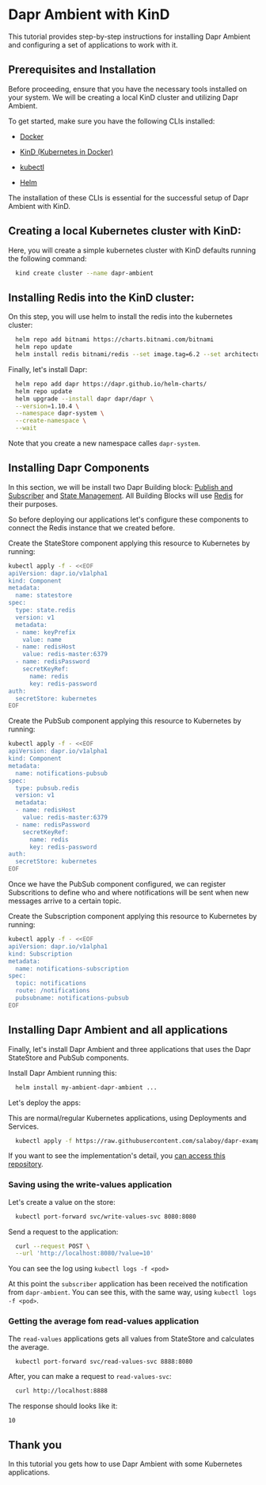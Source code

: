 # Dapr Ambient with KinD
This tutorial provides step-by-step instructions for installing Dapr Ambient and configuring a set of applications to work with it.

## Prerequisites and Installation
Before proceeding, ensure that you have the necessary tools installed on your system. We will be creating a local KinD cluster and utilizing Dapr Ambient.

To get started, make sure you have the following CLIs installed:

- [Docker](https://www.docker.com/)

- [KinD (Kubernetes in Docker)](https://kind.sigs.k8s.io/docs/user/quick-start/)

- [kubectl](https://kubernetes.io/docs/tasks/tools/)

- [Helm](https://helm.sh/docs/intro/install/)

The installation of these CLIs is essential for the successful setup of Dapr Ambient with KinD.

## Creating a local Kubernetes cluster with KinD: 

Here, you will create a simple kubernetes cluster with KinD defaults running the following command:

```bash
  kind create cluster --name dapr-ambient
```

## Installing Redis into the KinD cluster:

On this step, you will use helm to install the redis into the kubernetes cluster:

```sh
  helm repo add bitnami https://charts.bitnami.com/bitnami
  helm repo update                            
  helm install redis bitnami/redis --set image.tag=6.2 --set architecture=standalone
```

Finally, let's install Dapr: 

```sh
  helm repo add dapr https://dapr.github.io/helm-charts/
  helm repo update
  helm upgrade --install dapr dapr/dapr \
  --version=1.10.4 \
  --namespace dapr-system \
  --create-namespace \
  --wait
```

Note that you create a new namespace calles `dapr-system`.

## Installing Dapr Components

In this section, we will be install two Dapr Building block: [Publish and Subscriber](https://docs.dapr.io/developing-applications/building-blocks/pubsub/pubsub-overview/) and [State Management](https://docs.dapr.io/developing-applications/building-blocks/state-management/state-management-overview/). All Building Blocks will use [Redis](https://redis.io/) for their purposes.


So before deploying our applications let's configure these components to connect the Redis instance that we created before. 

Create the StateStore component applying this resource to Kubernetes by running:

```sh
kubectl apply -f - <<EOF
apiVersion: dapr.io/v1alpha1
kind: Component
metadata:
  name: statestore
spec:
  type: state.redis
  version: v1
  metadata:
  - name: keyPrefix
    value: name
  - name: redisHost
    value: redis-master:6379
  - name: redisPassword
    secretKeyRef:
      name: redis
      key: redis-password
auth:
  secretStore: kubernetes
EOF
```

Create the PubSub component applying this resource to Kubernetes by running:

```sh
kubectl apply -f - <<EOF
apiVersion: dapr.io/v1alpha1
kind: Component
metadata:
  name: notifications-pubsub
spec:
  type: pubsub.redis
  version: v1
  metadata:
  - name: redisHost
    value: redis-master:6379
  - name: redisPassword
    secretKeyRef:
      name: redis
      key: redis-password
auth:
  secretStore: kubernetes
EOF
```

Once we have the PubSub component configured, we can register Subscritions to define who and where notifications will be sent when new messages arrive to a certain topic.

Create the Subscription component applying this resource to Kubernetes by running:

```sh
kubectl apply -f - <<EOF
apiVersion: dapr.io/v1alpha1
kind: Subscription
metadata:
  name: notifications-subscription
spec:
  topic: notifications 
  route: /notifications
  pubsubname: notifications-pubsub
EOF
```

## Installing Dapr Ambient and all applications

Finally, let's install Dapr Ambient and three applications that uses the Dapr StateStore and PubSub components.

Install Dapr Ambient running this:

```sh
  helm install my-ambient-dapr-ambient ...
```

Let's deploy the apps:

This are normal/regular Kubernetes applications, using Deployments and Services.
```sh
  kubectl apply -f https://raw.githubusercontent.com/salaboy/dapr-example-apps/main/apps.yaml
```

If you want to see the implementation's detail, you [can access this repository](https://github.com/salaboy/dapr-ambient-examples).

### Saving using the write-values application

Let's create a value on the store:

```sh
  kubectl port-forward svc/write-values-svc 8080:8080
```

Send a request to the application:

```sh
  curl --request POST \
  --url 'http://localhost:8080/?value=10'
``` 

You can see the log using `kubectl logs -f <pod>`

At this point the `subscriber` application has been received the notification from `dapr-ambient`. You can see this, with the same way, using `kubectl logs -f <pod>`.

### Getting the average fom read-values application

The `read-values` applications gets all values from StateStore and calculates the average.

```sh
  kubectl port-forward svc/read-values-svc 8888:8080
```

After, you can make a request to `read-values-svc`:

```sh
  curl http://localhost:8888
```

The response should looks like it:

```
10
```

## Thank you

In this tutorial you gets how to use Dapr Ambient with some Kubernetes applications.